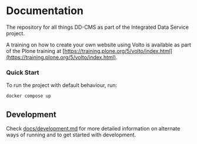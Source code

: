 # Documentation
The repository for all things DD-CMS as part of the Integrated Data Service project.

A training on how to create your own website using Volto is available as part of the Plone training at [https://training.plone.org/5/volto/index.html](https://training.plone.org/5/volto/index.html).

### Quick Start

To run the project with default behaviour, run:
```bash
docker compose up
```

## Development

Check [docs/development.md](docs/development.md) for more detailed information on alternate ways of running and to get started with development.

